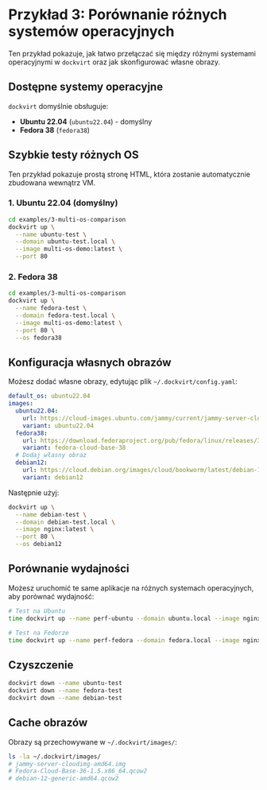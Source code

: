 # Przykład 3: Porównanie różnych systemów operacyjnych

Ten przykład pokazuje, jak łatwo przełączać się między różnymi systemami operacyjnymi w `dockvirt` oraz jak skonfigurować własne obrazy.

## Dostępne systemy operacyjne

`dockvirt` domyślnie obsługuje:

- **Ubuntu 22.04** (`ubuntu22.04`) - domyślny
- **Fedora 38** (`fedora38`)

## Szybkie testy różnych OS

Ten przykład pokazuje prostą stronę HTML, która zostanie automatycznie zbudowana wewnątrz VM.

### 1. Ubuntu 22.04 (domyślny)

```bash
cd examples/3-multi-os-comparison
dockvirt up \
  --name ubuntu-test \
  --domain ubuntu-test.local \
  --image multi-os-demo:latest \
  --port 80
```

### 2. Fedora 38

```bash
cd examples/3-multi-os-comparison
dockvirt up \
  --name fedora-test \
  --domain fedora-test.local \
  --image multi-os-demo:latest \
  --port 80 \
  --os fedora38
```

## Konfiguracja własnych obrazów

Możesz dodać własne obrazy, edytując plik `~/.dockvirt/config.yaml`:

```yaml
default_os: ubuntu22.04
images:
  ubuntu22.04:
    url: https://cloud-images.ubuntu.com/jammy/current/jammy-server-cloudimg-amd64.img
    variant: ubuntu22.04
  fedora38:
    url: https://download.fedoraproject.org/pub/fedora/linux/releases/38/Cloud/x86_64/images/Fedora-Cloud-Base-38-1.6.x86_64.qcow2
    variant: fedora-cloud-base-38
  # Dodaj własny obraz
  debian12:
    url: https://cloud.debian.org/images/cloud/bookworm/latest/debian-12-generic-amd64.qcow2
    variant: debian12
```

Następnie użyj:
```bash
dockvirt up \
  --name debian-test \
  --domain debian-test.local \
  --image nginx:latest \
  --port 80 \
  --os debian12
```

## Porównanie wydajności

Możesz uruchomić te same aplikacje na różnych systemach operacyjnych, aby porównać wydajność:

```bash
# Test na Ubuntu
time dockvirt up --name perf-ubuntu --domain ubuntu.local --image nginx:latest --port 80

# Test na Fedorze  
time dockvirt up --name perf-fedora --domain fedora.local --image nginx:latest --port 80 --os fedora38
```

## Czyszczenie

```bash
dockvirt down --name ubuntu-test
dockvirt down --name fedora-test
dockvirt down --name debian-test
```

## Cache obrazów

Obrazy są przechowywane w `~/.dockvirt/images/`:
```bash
ls -la ~/.dockvirt/images/
# jammy-server-cloudimg-amd64.img
# Fedora-Cloud-Base-36-1.5.x86_64.qcow2
# debian-12-generic-amd64.qcow2
```
